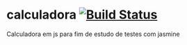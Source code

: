 # calculadora [![Build Status](https://travis-ci.com/samuelalex93/calculadora.svg?branch=master)](https://travis-ci.com/samuelalex93/calculadora)
Calculadora em js para fim de estudo de testes com jasmine
